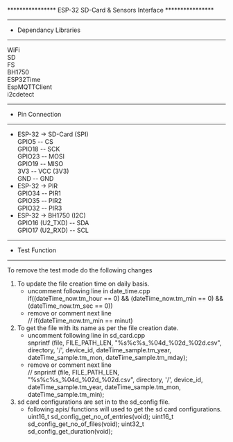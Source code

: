 **************** ESP-32 SD-Card & Sensors Interface ****************


*********************************************************************
* Dependancy Libraries
*********************************************************************
WiFi<br />
SD<br />
FS<br />
BH1750<br />
ESP32Time<br />
EspMQTTClient<br />
i2cdetect<br />

*********************************************************************
* Pin Connection
*********************************************************************
* ESP-32 -> SD-Card (SPI)<br />
GPIO5 -- CS <br />
GPIO18 -- SCK<br />
GPIO23 -- MOSI<br />
GPIO19 -- MISO<br />
3V3 -- VCC  (3V3)<br />
GND -- GND<br />
* ESP-32 -> PIR<br />
GPIO34 -- PIR1<br />
GPIO35 -- PIR2<br />
GPIO32 -- PIR3<br />
* ESP-32 -> BH1750 (I2C)<br />
GPIO16 (U2_TXD) -- SDA<br />
GPIO17 (U2_RXD) -- SCL<br />


*********************************************************************
* Test Function
*********************************************************************
To remove the test mode do the following changes<br />
1. To update the file creation time on daily basis.<br />
	* uncomment following line in date_time.cpp <br />
		if((dateTime_now.tm_hour == 0) && (dateTime_now.tm_min == 0) && (dateTime_now.tm_sec == 0))<br />
	* remove or comment next line <br />
		// if(dateTime_now.tm_min == minut)	<br />
2. To get the file with its name as per the file creation date.<br />
	* uncomment following line in sd_card.cpp <br />
		snprintf (file, FILE_PATH_LEN, "%s%c%s_%04d_%02d_%02d.csv", directory, '/', device_id, dateTime_sample.tm_year, dateTime_sample.tm_mon, dateTime_sample.tm_mday);<br />
	* remove or comment next line <br />
		// snprintf (file, FILE_PATH_LEN, "%s%c%s_%04d_%02d_%02d.csv", directory, '/', device_id, dateTime_sample.tm_year, dateTime_sample.tm_mon, dateTime_sample.tm_min);<br />
3. sd card configurations are set in to the sd_config file.
	* following apis/ functions will used to get the sd card configurations.
		uint16_t sd_config_get_no_of_entries(void);
		uint16_t sd_config_get_no_of_files(void);
		uint32_t sd_config_get_duration(void);
	